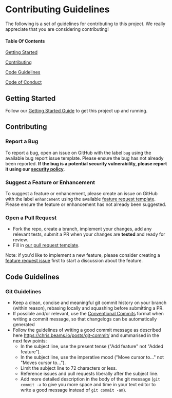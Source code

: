 # Contributing Guidelines

The following is a set of guidelines for contributing to this project. We really appreciate that you are considering contributing!

#### Table Of Contents

[Getting Started](#getting-started)

[Contributing](#contributing)

[Code Guidelines](#code-guidelines)

[Code of Conduct](https://github.com/nginxinc/nginx-hugo-theme/blob/main/CODE_OF_CONDUCT.md)

## Getting Started

Follow our [Getting Started Guide](https://github.com/nginxinc/nginx-hugo-theme/blob/main/README.md#Getting-Started) to get this project up and running.

<!-- ### Project Structure (OPTIONAL) -->

## Contributing

### Report a Bug

To report a bug, open an issue on GitHub with the label `bug` using the available bug report issue template. Please ensure the bug has not already been reported. **If the bug is a potential security vulnerability, please report it using our [security policy](https://github.com/nginxinc/nginx-hugo-theme/blob/main/SECURITY.md).**

### Suggest a Feature or Enhancement

To suggest a feature or enhancement, please create an issue on GitHub with the label `enhancement` using the available [feature request template](https://github.com/nginxinc/nginx-hugo-theme/blob/main/.github/feature_request_template.md). Please ensure the feature or enhancement has not already been suggested.

### Open a Pull Request

- Fork the repo, create a branch, implement your changes, add any relevant tests, submit a PR when your changes are **tested** and ready for review.
- Fill in [our pull request template](https://github.com/nginxinc/nginx-hugo-theme/blob/main/.github/pull_request_template.md).

Note: if you'd like to implement a new feature, please consider creating a [feature request issue](https://github.com/nginxinc/nginx-hugo-theme/blob/main/.github/feature_request_template.md) first to start a discussion about the feature.

## Code Guidelines

<!-- ### Go/Python/Bash/etc... Guidelines (OPTIONAL) -->

### Git Guidelines

- Keep a clean, concise and meaningful git commit history on your branch (within reason), rebasing locally and squashing before submitting a PR.
- If possible and/or relevant, use the [Conventional Commits](https://www.conventionalcommits.org/en/v1.0.0/) format when writing a commit message, so that changelogs can be automatically generated
- Follow the guidelines of writing a good commit message as described here <https://chris.beams.io/posts/git-commit/> and summarised in the next few points:
  - In the subject line, use the present tense ("Add feature" not "Added feature").
  - In the subject line, use the imperative mood ("Move cursor to..." not "Moves cursor to...").
  - Limit the subject line to 72 characters or less.
  - Reference issues and pull requests liberally after the subject line.
  - Add more detailed description in the body of the git message (`git commit -a` to give you more space and time in your text editor to write a good message instead of `git commit -am`).
